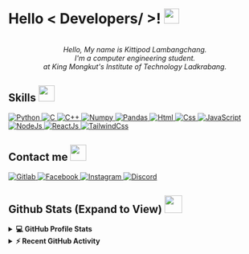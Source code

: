 <h1> Hello < Developers/ >! <img src = "https://raw.githubusercontent.com/MartinHeinz/MartinHeinz/master/wave.gif" width = 30px> </h1>

   
<p align="center">
<i><br>Hello, My name is Kittipod Lambangchang.<br>I'm a computer engineering student.<br>at King Mongkut's Institute of Technology Ladkrabang.</i>
</p>

<h2> Skills <img src = "https://media2.giphy.com/media/QssGEmpkyEOhBCb7e1/giphy.gif?cid=ecf05e47a0n3gi1bfqntqmob8g9aid1oyj2wr3ds3mg700bl&rid=giphy.gif" width = 32px> </h2>

 <a href="https://www.python.org" target="_blank">
    <img alt="Python" src="https://img.shields.io/badge/Python-3776AB?style=for-the-badge&logo=python&logoColor=white">
  </a>

   <a href="https://www.cprogramming.com/" target="_blank">
    <img alt="C" src="https://img.shields.io/badge/C-00599C?style=for-the-badge&logo=c&logoColor=white">
  </a>

   <a href="https://www.cprogramming.com/" target="_blank">
    <img alt="C++" src="https://img.shields.io/badge/C%2B%2B-00599C?style=for-the-badge&logo=c%2B%2B&logoColor=white">
  </a>

   <a href="https://numpy.org/" target="_blank">
    <img alt="Numpy" src="https://img.shields.io/badge/Numpy-777BB4?style=for-the-badge&logo=numpy&logoColor=white">
  </a>

   <a href="https://pandas.pydata.org/" target="_blank">
    <img alt="Pandas" src="https://img.shields.io/badge/Pandas-2C2D72?style=for-the-badge&logo=pandas&logoColor=white">
  </a>
  
  <a href="https://html.com/" target="_blank">
    <img alt="Html" src="https://img.shields.io/badge/HTML5-E34F26?style=for-the-badge&logo=html5&logoColor=white">
  </a>
  
  <a href="https://www.w3.org/Style/CSS/Overview.en.html" target="_blank">
    <img alt="Css" src="https://img.shields.io/badge/CSS3-1572B6?style=for-the-badge&logo=css3&logoColor=white">
  </a>
  
  <a href="https://www.javascript.com/" target="_blank">
    <img alt="JavaScript" src="https://img.shields.io/badge/JavaScript-323330?style=for-the-badge&logo=javascript&logoColor=white">
  </a>
  
  <a href="https://nodejs.org/en/" target="_blank">
    <img alt="NodeJs" src="https://img.shields.io/badge/Node.js-339933?style=for-the-badge&logo=nodedotjs&logoColor=white">
  </a>
	
<a href="https://reactjs.org/" target="_blank">
    <img alt="ReactJs" src="https://img.shields.io/badge/React-20232A?style=for-the-badge&logo=react&logoColor=white">
  </a>
	<a href="https://tailwindcss.com/" target="_blank">
    <img alt="TailwindCss" src="https://img.shields.io/badge/Tailwind_CSS-38B2AC?style=for-the-badge&logo=tailwind-css&logoColor=white">
  </a>

<h2>Contact me <img src="https://img.icons8.com/color/48/000000/user-male-circle--v2.png" width=32px /></h2>
<a href="https://gitlab.com/lnwtxn" target="_blank">
    <img alt="Gitlab" src="https://img.shields.io/badge/GitLab-330F63?style=for-the-badge&logo=gitlab&logoColor=white">
  </a> 
<a href="https://fb.com/thunder2004" target="_blank">
    <img alt="Facebook" src="https://img.shields.io/badge/Facebook-1877F2?style=for-the-badge&logo=facebook&logoColor=white">
  </a>   
   <a href="https://instagram.com/kitton._" target="_blank">
    <img alt="Instagram" src="https://img.shields.io/badge/Instagram-E4405F?style=for-the-badge&logo=instagram&logoColor=white">
  </a>  
  <a href="https://discord.gg/mHaTetPxyd" target="_blank">
    <img alt="Discord" src="https://img.shields.io/badge/Discord-7289DA?style=for-the-badge&logo=discord&logoColor=white">
  </a>  

<h2> Github Stats (Expand to View) <img src = "https://i.pinimg.com/originals/65/c4/f4/65c4f452571be1261e9c623f7da488ac.gif" width = 35px> </h2>

<details> 
  <summary><b>💻 GitHub Profile Stats</b></summary>
  <br/>
  <p align="center">
    <a href="https://github.com/anuraghazra/github-readme-stats"><img alt="Kittonn's Github Stats" src="https://github-readme-stats.vercel.app/api?username=Kittonn&show_icons=true&count_private=true&theme=algolia" height="192px"/></a>
<br/>
  &nbsp;
	  <img src="https://github-readme-stats.vercel.app/api/top-langs?username=Kittonn&show_icons=true&locale=en&layout=compact&theme=algolia" alt="Kittonn" height="192px"/>
  <br/>
  </p>
</details>


<details>
  <summary><b>⚡ Recent GitHub Activity</b></summary>
  <br/>
   <a href="https://github.com/Kittonn"><img alt="Kittonn's Activity Graph" src="https://activity-graph.herokuapp.com/graph?username=Kittonn&custom_title=Kittonn's%20Contribution%20Graph&theme=react-dark" /></a>
  <br/>

</details>



